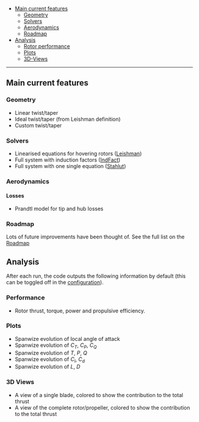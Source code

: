 - [Main current features](docs/FeaturesOverview.md#main-current-features)
  - [Geometry](docs/FeaturesOverview.md#geometry)
  - [Solvers](docs/FeaturesOverview.md#solvers)
  - [Aerodynamics](docs/FeaturesOverview.md#aerodynamics)
  - [Roadmap](docs/Roadmap.md)
- [Analysis](docs/FeaturesOverview.md#analysis)
  - [Rotor performance](docs/FeaturesOverview.md#rotor-performance)
  - [Plots](docs/FeaturesOverview.md#plots)
  - [3D-Views](docs/FeaturesOverview.md#3d-views)
  
---

## Main current features

### Geometry

- Linear twist/taper
- Ideal twist/taper (from Leishman definition)
- Custom twist/taper

### Solvers

- Linearised equations for hovering rotors ([Leishman](docs/Solver-Leishman.md))
- Full system with induction factors ([IndFact](docs/Solver-IndFact.md))
- Full system with one single equation ([Stahlut](docs/Solver-Stahlut.md))

### Aerodynamics

#### Losses

- Prandtl model for tip and hub losses

### Roadmap

Lots of future improvements have been thought of. See the full list on the
[Roadmap](docs/Roadmap.md)

## Analysis

After each run, the code outputs the following information by default (this can
be toggled off in the [configuration](docs/Code-Config.md)).

### Performance

- Rotor thrust, torque, power and propulsive efficiency.

### Plots

- Spanwize evolution of local angle of attack
- Spanwize evolution of $`C_T`$, $`C_P`$, $`C_Q`$
- Spanwize evolution of $`T`$, $`P`$, $`Q`$
- Spanwize evolution of $`C_l`$, $`C_d`$
- Spanwize evolution of $`L`$, $`D`$

### 3D Views

- A view of a single blade, colored to show the contribution to the total thrust
- A view of the complete rotor/propeller, colored to show the contribution to
  the total thrust
